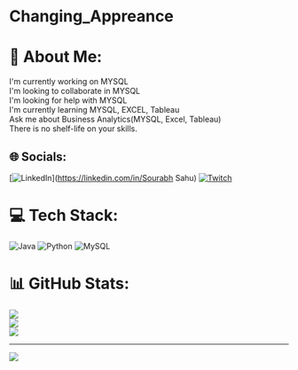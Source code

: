 # Changing_Appreance
# 💫 About Me:
I'm currently working on MYSQL<br>I'm looking to collaborate in MYSQL<br>I'm looking for help with MYSQL<br>I'm currently learning MYSQL, EXCEL, Tableau<br>Ask me about Business Analytics(MYSQL, Excel, Tableau)<br> There is no shelf-life on your skills.<br>


## 🌐 Socials:
[![LinkedIn](https://img.shields.io/badge/LinkedIn-%230077B5.svg?logo=linkedin&logoColor=white)](https://linkedin.com/in/Sourabh Sahu) [![Twitch](https://img.shields.io/badge/Twitch-%239146FF.svg?logo=Twitch&logoColor=white)](https://twitch.tv/@BeingCurious_3) 

# 💻 Tech Stack:
![Java](https://img.shields.io/badge/java-%23ED8B00.svg?style=for-the-badge&logo=java&logoColor=white) ![Python](https://img.shields.io/badge/python-3670A0?style=for-the-badge&logo=python&logoColor=ffdd54) ![MySQL](https://img.shields.io/badge/mysql-%2300f.svg?style=for-the-badge&logo=mysql&logoColor=white)
# 📊 GitHub Stats:
![](https://github-readme-stats.vercel.app/api?username=sourabh281&theme=dark&hide_border=false&include_all_commits=false&count_private=false)<br/>
![](https://github-readme-streak-stats.herokuapp.com/?user=sourabh281&theme=dark&hide_border=false)<br/>
![](https://github-readme-stats.vercel.app/api/top-langs/?username=sourabh281&theme=dark&hide_border=false&include_all_commits=false&count_private=false&layout=compact)

---
[![](https://visitcount.itsvg.in/api?id=sourabh281&icon=0&color=0)](https://visitcount.itsvg.in)

<!-- Proudly created with GPRM ( https://gprm.itsvg.in ) -->
